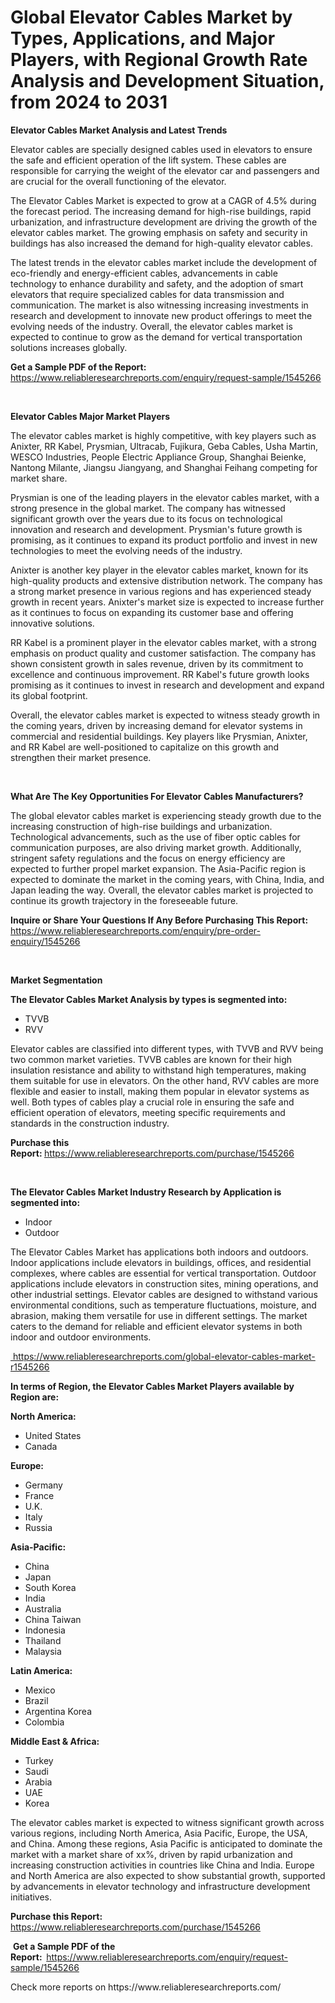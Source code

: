 <p><h1>Global Elevator Cables Market by Types, Applications, and Major Players, with Regional Growth Rate Analysis and Development Situation, from 2024 to 2031</h1></p><p><strong>Elevator Cables Market Analysis and Latest Trends</strong></p>
<p><p>Elevator cables are specially designed cables used in elevators to ensure the safe and efficient operation of the lift system. These cables are responsible for carrying the weight of the elevator car and passengers and are crucial for the overall functioning of the elevator.</p><p>The Elevator Cables Market is expected to grow at a CAGR of 4.5% during the forecast period. The increasing demand for high-rise buildings, rapid urbanization, and infrastructure development are driving the growth of the elevator cables market. The growing emphasis on safety and security in buildings has also increased the demand for high-quality elevator cables.</p><p>The latest trends in the elevator cables market include the development of eco-friendly and energy-efficient cables, advancements in cable technology to enhance durability and safety, and the adoption of smart elevators that require specialized cables for data transmission and communication. The market is also witnessing increasing investments in research and development to innovate new product offerings to meet the evolving needs of the industry. Overall, the elevator cables market is expected to continue to grow as the demand for vertical transportation solutions increases globally.</p></p>
<p><strong>Get a Sample PDF of the Report:&nbsp;</strong> <a href="https://www.reliableresearchreports.com/enquiry/request-sample/1545266">https://www.reliableresearchreports.com/enquiry/request-sample/1545266</a></p>
<p>&nbsp;</p>
<p><strong>Elevator Cables Major Market Players</strong></p>
<p><p>The elevator cables market is highly competitive, with key players such as Anixter, RR Kabel, Prysmian, Ultracab, Fujikura, Geba Cables, Usha Martin, WESCO Industries, People Electric Appliance Group, Shanghai Beienke, Nantong Milante, Jiangsu Jiangyang, and Shanghai Feihang competing for market share. </p><p>Prysmian is one of the leading players in the elevator cables market, with a strong presence in the global market. The company has witnessed significant growth over the years due to its focus on technological innovation and research and development. Prysmian's future growth is promising, as it continues to expand its product portfolio and invest in new technologies to meet the evolving needs of the industry.</p><p>Anixter is another key player in the elevator cables market, known for its high-quality products and extensive distribution network. The company has a strong market presence in various regions and has experienced steady growth in recent years. Anixter's market size is expected to increase further as it continues to focus on expanding its customer base and offering innovative solutions.</p><p>RR Kabel is a prominent player in the elevator cables market, with a strong emphasis on product quality and customer satisfaction. The company has shown consistent growth in sales revenue, driven by its commitment to excellence and continuous improvement. RR Kabel's future growth looks promising as it continues to invest in research and development and expand its global footprint.</p><p>Overall, the elevator cables market is expected to witness steady growth in the coming years, driven by increasing demand for elevator systems in commercial and residential buildings. Key players like Prysmian, Anixter, and RR Kabel are well-positioned to capitalize on this growth and strengthen their market presence.</p></p>
<p>&nbsp;</p>
<p><strong>What Are The Key Opportunities For Elevator Cables Manufacturers?</strong></p>
<p><p>The global elevator cables market is experiencing steady growth due to the increasing construction of high-rise buildings and urbanization. Technological advancements, such as the use of fiber optic cables for communication purposes, are also driving market growth. Additionally, stringent safety regulations and the focus on energy efficiency are expected to further propel market expansion. The Asia-Pacific region is expected to dominate the market in the coming years, with China, India, and Japan leading the way. Overall, the elevator cables market is projected to continue its growth trajectory in the foreseeable future.</p></p>
<p><strong>Inquire or Share Your Questions If Any Before Purchasing This Report:</strong> <a href="https://www.reliableresearchreports.com/enquiry/pre-order-enquiry/1545266">https://www.reliableresearchreports.com/enquiry/pre-order-enquiry/1545266</a></p>
<p>&nbsp;</p>
<p><strong>Market Segmentation</strong></p>
<p><strong>The Elevator Cables Market Analysis by types is segmented into:</strong></p>
<p><ul><li>TVVB</li><li>RVV</li></ul></p>
<p><p>Elevator cables are classified into different types, with TVVB and RVV being two common market varieties. TVVB cables are known for their high insulation resistance and ability to withstand high temperatures, making them suitable for use in elevators. On the other hand, RVV cables are more flexible and easier to install, making them popular in elevator systems as well. Both types of cables play a crucial role in ensuring the safe and efficient operation of elevators, meeting specific requirements and standards in the construction industry.</p></p>
<p><strong>Purchase this Report:&nbsp;</strong><a href="https://www.reliableresearchreports.com/purchase/1545266">https://www.reliableresearchreports.com/purchase/1545266</a></p>
<p>&nbsp;</p>
<p><strong>The Elevator Cables Market Industry Research by Application is segmented into:</strong></p>
<p><ul><li>Indoor</li><li>Outdoor</li></ul></p>
<p><p>The Elevator Cables Market has applications both indoors and outdoors. Indoor applications include elevators in buildings, offices, and residential complexes, where cables are essential for vertical transportation. Outdoor applications include elevators in construction sites, mining operations, and other industrial settings. Elevator cables are designed to withstand various environmental conditions, such as temperature fluctuations, moisture, and abrasion, making them versatile for use in different settings. The market caters to the demand for reliable and efficient elevator systems in both indoor and outdoor environments.</p></p>
<p><a href="https://www.reliableresearchreports.com/global-elevator-cables-market-r1545266">&nbsp;https://www.reliableresearchreports.com/global-elevator-cables-market-r1545266</a></p>
<p><strong>In terms of Region, the Elevator Cables Market Players available by Region are:</strong></p>
<p>
    <p> <strong> North America: </strong>
        <ul>
            <li>United States</li>
            <li>Canada</li>
        </ul>
        </p> 
    <p> <strong> Europe: </strong>
        <ul>
            <li>Germany</li>
            <li>France</li>
            <li>U.K.</li>
            <li>Italy</li>
            <li>Russia</li>
        </ul>
        </p> 
    <p> <strong> Asia-Pacific: </strong>
        <ul>
            <li>China</li>
            <li>Japan</li>
            <li>South Korea</li>
            <li>India</li>
            <li>Australia</li>
            <li>China Taiwan</li>
            <li>Indonesia</li>
            <li>Thailand</li>
            <li>Malaysia</li>
        </ul>
        </p> 
    <p> <strong> Latin America: </strong>
        <ul>
            <li>Mexico</li>
            <li>Brazil</li>
            <li>Argentina Korea</li>
            <li>Colombia</li>
        </ul>
        </p> 
    <p> <strong> Middle East & Africa: </strong>
        <ul>
            <li>Turkey</li>
            <li>Saudi</li>
            <li>Arabia</li>
            <li>UAE</li>
            <li>Korea</li>
        </ul>
    </p>
    </p>
<p><p>The elevator cables market is expected to witness significant growth across various regions, including North America, Asia Pacific, Europe, the USA, and China. Among these regions, Asia Pacific is anticipated to dominate the market with a market share of xx%, driven by rapid urbanization and increasing construction activities in countries like China and India. Europe and North America are also expected to show substantial growth, supported by advancements in elevator technology and infrastructure development initiatives.</p></p>
<p><strong>Purchase this Report: </strong><a href="https://www.reliableresearchreports.com/purchase/1545266">https://www.reliableresearchreports.com/purchase/1545266</a></p>
<p>&nbsp;<strong>Get a Sample PDF of the Report:&nbsp;&nbsp;</strong><a href="https://www.reliableresearchreports.com/enquiry/request-sample/1545266">https://www.reliableresearchreports.com/enquiry/request-sample/1545266</a></p>
<p><strong></strong></p>
<p>Check more reports on https://www.reliableresearchreports.com/</p>